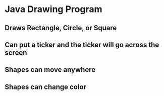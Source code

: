 # Java Drawing Program

## Draws Rectangle, Circle, or Square
## Can put a ticker and the ticker will go across the screen
## Shapes can move anywhere
## Shapes can change color


